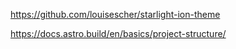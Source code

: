 https://github.com/louisescher/starlight-ion-theme

https://docs.astro.build/en/basics/project-structure/